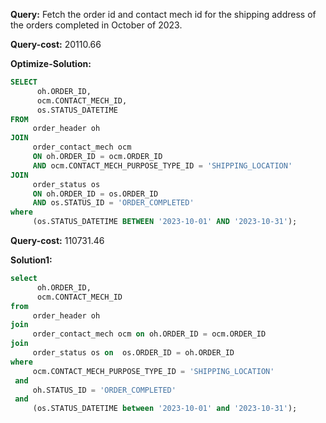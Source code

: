 **Query:** Fetch the order id and contact mech id for the shipping address of the orders completed in October of 2023.

**Query-cost:** 20110.66

**Optimize-Solution:** 
```sql
SELECT
      oh.ORDER_ID,
      ocm.CONTACT_MECH_ID,
      os.STATUS_DATETIME 
FROM
     order_header oh
JOIN 
     order_contact_mech ocm 
     ON oh.ORDER_ID = ocm.ORDER_ID
     AND ocm.CONTACT_MECH_PURPOSE_TYPE_ID = 'SHIPPING_LOCATION'
JOIN
     order_status os 
     ON oh.ORDER_ID = os.ORDER_ID
     AND os.STATUS_ID = 'ORDER_COMPLETED'  
where
     (os.STATUS_DATETIME BETWEEN '2023-10-01' AND '2023-10-31');
```
**Query-cost:** 110731.46

**Solution1:** 
```sql
select 
      oh.ORDER_ID,
      ocm.CONTACT_MECH_ID
from 
     order_header oh
join 
     order_contact_mech ocm on oh.ORDER_ID = ocm.ORDER_ID
join 
     order_status os on  os.ORDER_ID = oh.ORDER_ID
where  
     ocm.CONTACT_MECH_PURPOSE_TYPE_ID = 'SHIPPING_LOCATION'
 and  
     oh.STATUS_ID = 'ORDER_COMPLETED'
 and  
     (os.STATUS_DATETIME between '2023-10-01' and '2023-10-31');
